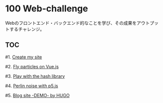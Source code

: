 # 100 Web-challenge

Webのフロントエンド・バックエンド的なことを学び、その成果をアウトプットするチャレンジ。

## TOC

\#1. [Create my site](https://thanamura.work)

\#2. [Fly particles on Vue.js](https://thanamura.work/_days/day2/)

\#3. [Play with the hash library](https://thanamura.work/_days/day3/)

\#4. [Perlin noise with p5.js](https://thanamura.work/_days/day4/)

\#5. [Blog site -DEMO- by HUGO](https://thanamura.work/_days/day5/)
